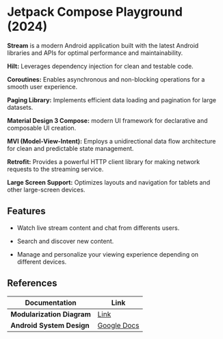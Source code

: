 # Jetpack Compose Playground (2024)

**Stream** is a modern Android application built with  the latest Android libraries and APIs for optimal performance and maintainability.

**Hilt:** Leverages dependency injection for clean and testable code.

**Coroutines:** Enables asynchronous and non-blocking operations for a smooth user experience.

**Paging Library:** Implements efficient data loading and pagination for large datasets.

**Material Design 3 Compose:** modern UI framework for declarative and composable UI creation.

**MVI (Model-View-Intent):** Employs a unidirectional data flow architecture for clean and predictable state management.

**Retrofit:** Provides a powerful HTTP client library for making network requests to the streaming service.

**Large Screen Support:** Optimizes layouts and navigation for tablets and other large-screen devices.

## Features

* Watch live stream content and chat from differents users.

* Search and discover new content.

* Manage and personalize your viewing experience depending on different devices.

## References

| Documentation                                              | Link                                                                              |
|------------------------------------------------------------|-----------------------------------------------------------------------------------|
| **Modularization Diagram** | [Link]() |
| **Android System Design** | [Google Docs]() |

